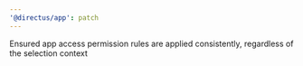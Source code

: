 ```yaml
---
'@directus/app': patch
---
```


Ensured app access permission rules are applied consistently, regardless of the selection context
